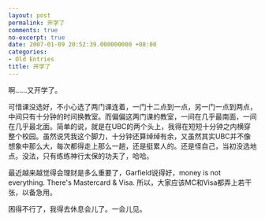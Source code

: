 ```yaml
---
layout: post
permalink: 开学了
comments: true
no-excerpt: true
date: 2007-01-09 20:52:39.000000000 +08:00
categories:
- Old Entries
title: 开学了
---
```

啊……又开学了。

可惜课没选好，不小心选了两门课连着，一门十二点到一点，另一门一点到两点，中间只有十分钟的时间换教室。而偏偏这两门课的教室，一间在几乎最南面，一间在几乎最北面。简单的说，就是在UBC的两个头上，我得在短短十分钟之内横穿整个校园。虽然说凭我这个脚力，十分钟还算绰绰有余，又虽然其实UBC并不像想象中那么大，每次都得走上那么一趟，还是挺累人的。还是怪自己，当初没选地点。没法，只有练练神行太保的功夫了，哈哈。

最近越来越觉得会理财是多么重要了，Garfield说得好，money is not everything. There's Mastercard & Visa. 所以，大家应该MC和Visa都弄上若干张，以备急用。

困得不行了，我得去休息会儿了。一会儿见。
